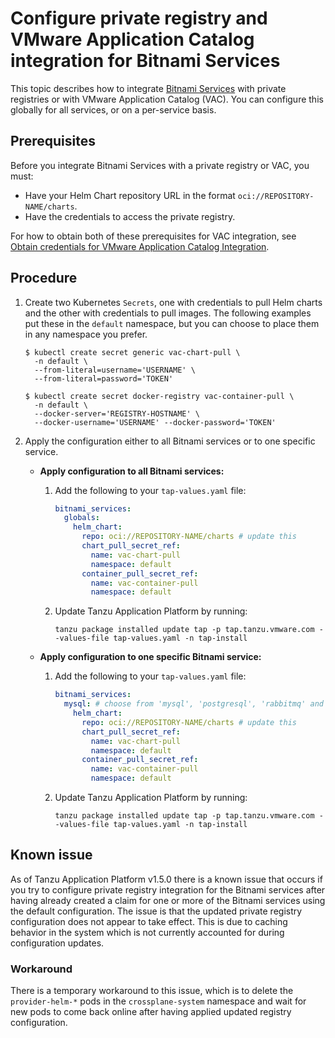 # Configure private registry and VMware Application Catalog integration for Bitnami Services

This topic describes how to integrate [Bitnami Services](../about.hbs.md) with private registries
or with VMware Application Catalog (VAC).
You can configure this globally for all services, or on a per-service basis.

## <a id="prereqs"></a>Prerequisites

Before you integrate Bitnami Services with a private registry or VAC, you must:

- Have your Helm Chart repository URL in the format `oci://REPOSITORY-NAME/charts`.
- Have the credentials to access the private registry.

For how to obtain both of these prerequisites for VAC integration, see
[Obtain credentials for VMware Application Catalog Integration](./obtain-credentials-for-vac-integration.hbs.md).

## <a id="procedure"></a>Procedure

1. Create two Kubernetes `Secrets`, one with credentials to pull Helm charts and the other with credentials to pull images.
The following examples put these in the `default` namespace, but you can choose to place them in any namespace you prefer.

   ```console
   $ kubectl create secret generic vac-chart-pull \
     -n default \
     --from-literal=username='USERNAME' \
     --from-literal=password='TOKEN'
   ```

   ```console
   $ kubectl create secret docker-registry vac-container-pull \
     -n default \
     --docker-server='REGISTRY-HOSTNAME' \
     --docker-username='USERNAME' --docker-password='TOKEN'
   ```

1. Apply the configuration either to all Bitnami services or to one specific service.
   - **Apply configuration to all Bitnami services:**

      1. Add the following to your `tap-values.yaml` file:

         ```yaml
         bitnami_services:
           globals:
             helm_chart:
               repo: oci://REPOSITORY-NAME/charts # update this
               chart_pull_secret_ref:
                 name: vac-chart-pull
                 namespace: default
               container_pull_secret_ref:
                 name: vac-container-pull
                 namespace: default
         ```

      2. Update Tanzu Application Platform by running:

         ```console
         tanzu package installed update tap -p tap.tanzu.vmware.com --values-file tap-values.yaml -n tap-install
         ```

   - **Apply configuration to one specific Bitnami service:**

      1. Add the following to your `tap-values.yaml` file:

         ```yaml
         bitnami_services:
           mysql: # choose from 'mysql', 'postgresql', 'rabbitmq' and 'redis'
             helm_chart:
               repo: oci://REPOSITORY-NAME/charts # update this
               chart_pull_secret_ref:
                 name: vac-chart-pull
                 namespace: default
               container_pull_secret_ref:
                 name: vac-container-pull
                 namespace: default
         ```

      2. Update Tanzu Application Platform by running:

         ```console
         tanzu package installed update tap -p tap.tanzu.vmware.com --values-file tap-values.yaml -n tap-install
         ```

## Known issue

As of Tanzu Application Platform v1.5.0 there is a known issue that occurs if you try to configure
private registry integration for the Bitnami services after having already created a claim for one or
more of the Bitnami services using the default configuration.
The issue is that the updated private registry configuration does not appear to take effect.
This is due to caching behavior in the system which is not currently accounted for during configuration
updates.

### Workaround

There is a temporary workaround to this issue, which is to delete the `provider-helm-*` pods
in the `crossplane-system` namespace and wait for new pods to come back online after having applied
updated registry configuration.
